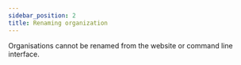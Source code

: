 ```yaml
---
sidebar_position: 2
title: Renaming organization
---
```


Organisations cannot be renamed from the website or command line interface.